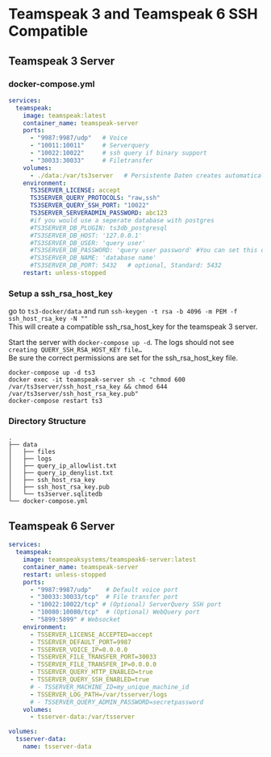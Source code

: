 # Teamspeak 3 and Teamspeak 6 SSH Compatible
## Teamspeak 3 Server
### docker-compose.yml
```yaml
services:
  teamspeak:
    image: teamspeak:latest
    container_name: teamspeak-server
    ports:
      - "9987:9987/udp"   # Voice
      - "10011:10011"     # Serverquery
      - "10022:10022"     # ssh query if binary support
      - "30033:30033"     # Filetransfer
    volumes:
      - ./data:/var/ts3server   # Persistente Daten creates automatically
    environment:
      TS3SERVER_LICENSE: accept
      TS3SERVER_QUERY_PROTOCOLS: "raw,ssh"
      TS3SERVER_QUERY_SSH_PORT: "10022"
      TS3SERVER_SERVERADMIN_PASSWORD: abc123
      #if you would use a seperate database with postgres
      #TS3SERVER_DB_PLUGIN: ts3db_postgresql
      #TS3SERVER_DB_HOST: '127.0.0.1'
      #TS3SERVER_DB_USER: 'query user'
      #TS3SERVER_DB_PASSWORD: 'query user password' #You can set this option at anytime. During start the password will be changed during server start.
      #TS3SERVER_DB_NAME: 'database name'
      #TS3SERVER_DB_PORT: 5432   # optional, Standard: 5432
    restart: unless-stopped
```

### Setup a ssh_rsa_host_key
go to ``ts3-docker/data`` and run ``ssh-keygen -t rsa -b 4096 -m PEM -f ssh_host_rsa_key -N ""`` <br>
This will create a compatible ssh_rsa_host_key for the teamspeak 3 server. <br>

Start the server with ``docker-compose up -d``. The logs should not see ``creating QUERY_SSH_RSA_HOST_KEY file…`` <br>
Be sure the correct permissions are set for the ssh_rsa_host_key file.
```shell
docker-compose up -d ts3
docker exec -it teamspeak-server sh -c "chmod 600 /var/ts3server/ssh_host_rsa_key && chmod 644 /var/ts3server/ssh_host_rsa_key.pub"
docker-compose restart ts3
```

### Directory Structure
```shell
.
├── data
│   ├── files
│   ├── logs
│   ├── query_ip_allowlist.txt
│   ├── query_ip_denylist.txt
│   ├── ssh_host_rsa_key
│   ├── ssh_host_rsa_key.pub
│   └── ts3server.sqlitedb
└── docker-compose.yml
```
## Teamspeak 6 Server
```yaml
services:
  teamspeak:
    image: teamspeaksystems/teamspeak6-server:latest
    container_name: teamspeak-server
    restart: unless-stopped
    ports:
      - "9987:9987/udp"    # Default voice port
      - "30033:30033/tcp"  # File transfer port
      - "10022:10022/tcp" # (Optional) ServerQuery SSH port
      - "10080:10080/tcp"  # (Optional) WebQuery port
      - "5899:5899" # Websocket
    environment:
      - TSSERVER_LICENSE_ACCEPTED=accept
      - TSSERVER_DEFAULT_PORT=9987
      - TSSERVER_VOICE_IP=0.0.0.0
      - TSSERVER_FILE_TRANSFER_PORT=30033
      - TSSERVER_FILE_TRANSFER_IP=0.0.0.0
      - TSSERVER_QUERY_HTTP_ENABLED=true
      - TSSERVER_QUERY_SSH_ENABLED=true
      # - TSSERVER_MACHINE_ID=my_unique_machine_id
      - TSSERVER_LOG_PATH=/var/tsserver/logs
      # - TSSERVER_QUERY_ADMIN_PASSWORD=secretpassword
    volumes:
      - tsserver-data:/var/tsserver

volumes:
  tsserver-data:
    name: tsserver-data
```
